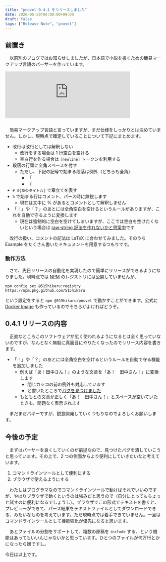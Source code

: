```yaml
---
title: "pnovel 0.4.1 をリリースしました"
date: 2020-05-26T00:00:00+09:00
draft: false
tags: ["Release Note", "pnovel"]
---
```


## 前置き

　以前別のブログではお知らせしましたが、日本語で小説を書くための簡易マークアップ言語のパーサーを作っています。

<iframe style="width:80%;height:150px;max-width:100%;margin:0 0 1.7rem;display:block;" title="小説を書くために小説を書くための軽量マークアップ言語とそのパーサーを実装してPixiv小説用にフォーマットするツールを作ったが、肝心の小説は書いていない - Diary over Finite Fields" src="http://hatenablog.com/embed?url=https://blog.515hikaru.net/entry/2020/05/18/005920" frameborder="0" scrolling="no"></iframe>

　簡易マークアップ言語と言っていますが、まだ仕様をしっかりとは決めていません。しかし、現時点で確定していることについて下記にまとめます。

* 改行は改行としては解釈しない
    * 改行をする場合は 1 行空白を空ける
    * 空白行を作る場合は `[newline]` トークンを利用する
* 段落の行頭に全角スペースを付す
    * ただし、下記の記号で始まる段落は例外（どちらも全角）
        * 「
        * （
* `# ${章のタイトル}` で章立てを表す 
* `%` で始まる行はコメント、パース時に無視します
    * 現在は文中に % があるとコメントとして解釈しません
* 「！」や「？」のあとには全角空白を空けるというルールがありますが、これを自動で守るように変換します
    * 現在は強制的に空白を空けてしまいますが、ここでは空白を空けたくないという場合は [raw-string 記法を作れないかと思案中](https://github.com/515hikaru/pnovel/issues/38)です

　改行の扱い、コメントの記法は LaTeX に合わせてみました。そのうち Example をたくさん書いたドキュメントを用意するつもりです。

### 動作方法

　さて、先日リリースの自動化を実現したので簡単にリリースができるようになりました。現時点では [NPM](https://www.npmjs.com/) のレジストリには公開していませんが、

```
npm config set @515hikaru:registry https://npm.pkg.github.com/515hikaru
```

という設定をすると `npm @515hikaru/pnovel` で動かすことができます。公式に [Docker Image](https://hub.docker.com/r/515hikaru/pnovel) も作っているのでそちらがよければどうぞ。

## 0.4.1 リリースの内容

　正直なところこのソフトウェアが広く使われるようになるとは全く思っていないのですが、なんとなく無駄に真面目にやりたくなったのでリリース内容を書きます。

* 「！」や「？」のあとには全角空白を空けるというルールを自動で守る機能を追加しました
    * 例えば「あ！田中さん！」のような文章を「あ！　田中さん！」に変換します
        * 閉じカッコの前の例外も対応しています
        * と書いたところで[バグを見つけました](https://github.com/515hikaru/pnovel/issues/40)
    * もともとの文章が正しく「あ！　田中さん！」とスペースが空いていたときも、問題なく表示されます

　まだまだバギーですが、鋭意開発していくつもりなのでよろしくお願いします。

## 今後の予定

　まずはパーサーを良くしていくのが前提なので、見つけたバグを潰していこうと思っています。その上で、2 つの側面からより便利にしていきたいなと考えています。

1. コマンドラインツールとして便利にする
2. ブラウザで使えるようにする

　わたしはプログラマなのでコマンドラインツールで動けばそれでいいのですが、やはりブラウザで動くというのは強みだと思うので（自分にとってもちょっと試すのに便利になるでしょうし）。ブラウザでこの形式でテキストを書くと、プレビューができて、パース結果をテキストファイルとしてダウンロードできる、みたいなものを考えています。ただ現時点では着手できていません。一旦はコマンドラインツールとして機能強化が優先になると思います。

　あとファイルの分割をサポートして、複数の原稿を `include` する、という機能はあってもいいんじゃないかと思っています。ひとつのファイルが何万行とかになったら嫌ですし。

今日は以上です。
